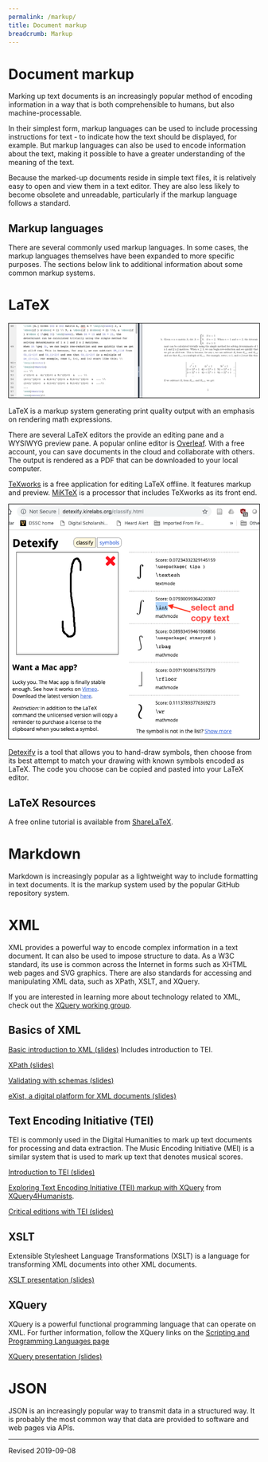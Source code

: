 ```yaml
---
permalink: /markup/
title: Document markup
breadcrumb: Markup
---
```


# Document markup

Marking up text documents is an increasingly popular method of encoding information in a way that is both comprehensible to humans, but also machine-processable.  

In their simplest form, markup languages can be used to include processing instructions for text - to indicate how the text should be displayed, for example.  But markup languages can also be used to encode information about the text, making it possible to have a greater understanding of the meaning of the text. 

Because the marked-up documents reside in simple text files, it is relatively easy to open and view them in a text editor.  They are also less likely to become obsolete and unreadable, particularly if the markup language follows a standard.

## Markup languages

There are several commonly used markup languages.  In some cases, the markup languages themselves have been expanded to more specific purposes.  The sections below link to additional information about some common markup systems.

# LaTeX

<img src="resource/latex.png" style="border:1px solid black">

LaTeX is a markup system generating print quality output with an emphasis on rendering math expressions.

There are several LaTeX editors the provide an editing pane and a WYSIWYG preview pane.  A popular online editor is [Overleaf](https://www.overleaf.com/).  With a free account, you can save documents in the cloud and collaborate with others.  The output is rendered as a PDF that can be downloaded to your local computer.

[TeXworks](http://www.tug.org/texworks/) is a free application for editing LaTeX offline.  It features markup and preview. [MiKTeX](https://miktex.org/) is a processor that includes TeXworks as its front end.

<img src="resource/detexify.png" style="border:1px solid black">

[Detexify](http://detexify.kirelabs.org/classify.html) is a tool that allows you to hand-draw symbols, then choose from its best attempt to match your drawing with known symbols encoded as LaTeX.  The code you choose can be copied and pasted into your LaTeX editor.

## LaTeX Resources

A free online tutorial is available from [ShareLaTeX](https://learn.sharelatex.com/learn/Free_online_introduction_to_LaTeX_(part_1)).

# Markdown

Markdown is increasingly popular as a lightweight way to include formatting in text documents.  It is the markup system used by the popular GitHub repository system.

# XML

XML provides a powerful way to encode complex information in a text document.  It can also be used to impose structure to data.  As a W3C standard, its use is common across the Internet in forms such as XHTML web pages and SVG graphics.  There are also standards for accessing and manipulating XML data, such as XPath, XSLT, and XQuery.

If you are interested in learning more about technology related to XML, check out the [XQuery working group](https://heardlibrary.github.io/xquery-working-group/).

## Basics of XML

[Basic introduction to XML (slides)](resource/adventures-in-xml.pdf) Includes introduction to TEI.

[XPath (slides)](resource/xpath.pdf)

[Validating with schemas (slides)](resource/validating-with-schemas.pdf)

[eXist, a digital platform for XML documents (slides)](resource/exist.pdf)

## Text Encoding Initiative (TEI)

TEI is commonly used in the Digital Humanities to mark up text documents for processing and data extraction.  The Music Encoding Initiative (MEI) is a similar system that is used to mark up text that denotes musical scores.

[Introduction to TEI (slides)](resource/text-encoding-initiative.pdf)

[Exploring Text Encoding Initiative (TEI) markup with XQuery](https://github.com/CliffordAnderson/XQuery4Humanists/blob/master/02-Exploring-TEI-with-XQuery.md) from [XQuery4Humanists](https://github.com/CliffordAnderson/XQuery4Humanists). 

[Critical editions with TEI (slides)](resource/critical-editions-with-tei.pdf)

## XSLT

Extensible Stylesheet Language Transformations (XSLT) is a language for transforming XML documents into other XML documents.

[XSLT presentation (slides)](resource/xslt.pdf)

## XQuery

XQuery is a powerful functional programming language that can operate on XML.  For further information, follow the XQuery links on the [Scripting and Programming Languages page](../script/)

[XQuery presentation (slides)](resource/xquery.pdf)

# JSON

JSON is an increasingly popular way to transmit data in a structured way.  It is probably the most common way that data are provided to software and web pages via APIs.  

----
Revised 2019-09-08